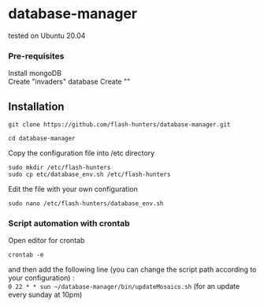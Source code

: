# database-manager

tested on Ubuntu 20.04

### Pre-requisites
Install mongoDB  
Create "invaders" database
Create ""

## Installation

`git clone https://github.com/flash-hunters/database-manager.git`

`cd database-manager`

Copy the configuration file into /etc directory  
```shell script
sudo mkdir /etc/flash-hunters  
sudo cp etc/database_env.sh /etc/flash-hunters
```  

Edit the file with your own configuration  
```shell script
sudo nano /etc/flash-hunters/database_env.sh
```  

### Script automation with crontab

Open editor for crontab  
```shell
crontab -e
```  
and then add the following line (you can change the script path according to your configuration) :  
`0 22 * * sun ~/database-manager/bin/updateMosaics.sh` (for an update every sunday at 10pm) 